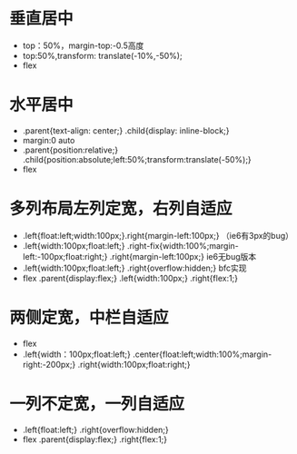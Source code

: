 # 垂直居中
- top：50%，margin-top:-0.5高度
- top:50%,transform: translate(-10%,-50%);
- flex

# 水平居中
- .parent{text-align: center;} .child{display: inline-block;}
- margin:0 auto
- .parent{position:relative;} .child{position:absolute;left:50%;transform:translate(-50%);}
- flex

# 多列布局左列定宽，右列自适应
- .left{float:left;width:100px;}.right{margin-left:100px;} （ie6有3px的bug）
- .left{width:100px;float:left;}
.right-fix{width:100%;margin-left:-100px;float:right;}
.right{margin-left:100px;} ie6无bug版本
- .left{width:100px;float:left;} .right{overflow:hidden;} bfc实现
- flex .parent{display:flex;} .left{width:100px;} .right{flex:1;}

# 两侧定宽，中栏自适应
- flex
- .left{width：100px;float:left;} .center{float:left;width:100%;margin-right:-200px;} .right{width:100px;float:right;}

# 一列不定宽，一列自适应
- .left{float:left;} .right{overflow:hidden;}
- flex .parent{display:flex;} .right{flex:1;}
